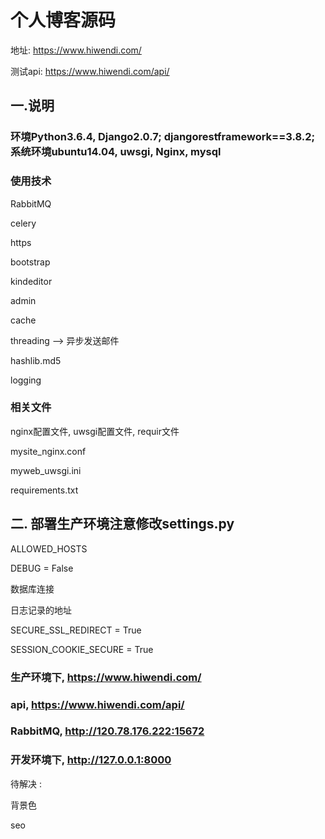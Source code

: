 # 个人博客源码
地址: https://www.hiwendi.com/

测试api: https://www.hiwendi.com/api/

## 一.说明

### 环境Python3.6.4, Django2.0.7; djangorestframework==3.8.2; 系统环境ubuntu14.04, uwsgi, Nginx, mysql


### 使用技术

RabbitMQ

celery

https

bootstrap

kindeditor

admin

cache

threading --> 异步发送邮件

hashlib.md5

logging


### 相关文件

nginx配置文件, uwsgi配置文件, requir文件

mysite_nginx.conf

myweb_uwsgi.ini

requirements.txt


## 二. 部署生产环境注意修改settings.py

ALLOWED_HOSTS

DEBUG = False

数据库连接

日志记录的地址

SECURE_SSL_REDIRECT = True

SESSION_COOKIE_SECURE = True


### 生产环境下, https://www.hiwendi.com/
### api, https://www.hiwendi.com/api/
### RabbitMQ, http://120.78.176.222:15672
### 开发环境下, http://127.0.0.1:8000


待解决 :

背景色

seo
